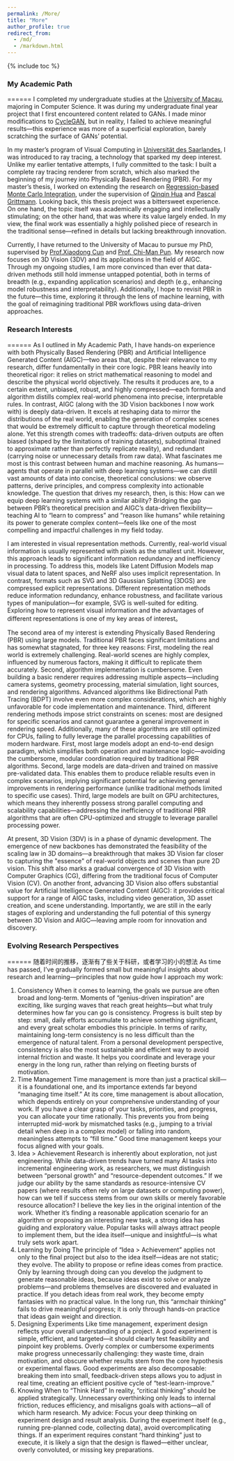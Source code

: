 ```yaml
---
permalink: /More/
title: "More"
author_profile: true
redirect_from: 
  - /md/
  - /markdown.html
---
```


{% include toc %}

### My Academic Path
======
I completed my undergraduate studies at the [University of Macau](https://www.um.edu.mo/), majoring in Computer Science. It was during my undergraduate final year project that I first encountered content related to GANs. I made minor modifications to [CycleGAN](https://arxiv.org/pdf/1703.10593), but in reality, I failed to achieve meaningful results—this experience was more of a superficial exploration, barely scratching the surface of GANs’ potential.

In my master’s program of Visual Computing in [Universität des Saarlandes](https://www.uni-saarland.de/), I was introduced to ray tracing, a technology that sparked my deep interest. Unlike my earlier tentative attempts, I fully committed to the task: I built a complete ray tracing renderer from scratch, which also marked the beginning of my journey into Physically Based Rendering (PBR). For my master’s thesis, I worked on extending the research on [Regression-based Monte Carlo Integration](https://arxiv.org/pdf/2211.07422), under the supervision of [Qinqin Hua](https://qingqin-hua.com/) and [Pascal Grittmann](https://graphics.cg.uni-saarland.de/people/grittmann.html). Looking back, this thesis project was a bittersweet experience. On one hand, the topic itself was academically engaging and intellectually stimulating; on the other hand, that was where its value largely ended. In my view, the final work was essentially a highly polished piece of research in the traditional sense—refined in details but lacking breakthrough innovation.

Currently, I have returned to the University of Macau to pursue my PhD, supervised by [Prof.Xiaodong Cun](https://vinthony.github.io/academic/) and [Prof. Chi-Man Pun](https://cmpun.github.io/). My research now focuses on 3D Vision (3DV) and its applications in the field of AIGC. Through my ongoing studies, I am more convinced than ever that data-driven methods still hold immense untapped potential, both in terms of breadth (e.g., expanding application scenarios) and depth (e.g., enhancing model robustness and interpretability). Additionally, I hope to revisit PBR in the future—this time, exploring it through the lens of machine learning, with the goal of reimagining traditional PBR workflows using data-driven approaches.

### Research Interests
======
As I outlined in My Academic Path, I have hands-on experience with both Physically Based Rendering (PBR) and Artificial Intelligence Generated Content (AIGC)—two areas that, despite their relevance to my research, differ fundamentally in their core logic.
PBR leans heavily into theoretical rigor: it relies on strict mathematical reasoning to model and describe the physical world objectively. The results it produces are, to a certain extent, unbiased, robust, and highly compressed—each formula and algorithm distills complex real-world phenomena into precise, interpretable rules. In contrast, AIGC (along with the 3D Vision backbones I now work with) is deeply data-driven. It excels at reshaping data to mirror the distributions of the real world, enabling the generation of complex scenes that would be extremely difficult to capture through theoretical modeling alone. Yet this strength comes with tradeoffs: data-driven outputs are often biased (shaped by the limitations of training datasets), suboptimal (trained to approximate rather than perfectly replicate reality), and redundant (carrying noise or unnecessary details from raw data).
What fascinates me most is this contrast between human and machine reasoning. As humans—agents that operate in parallel with deep learning systems—we can distill vast amounts of data into concise, theoretical conclusions: we observe patterns, derive principles, and compress complexity into actionable knowledge. The question that drives my research, then, is this: How can we equip deep learning systems with a similar ability? Bridging the gap between PBR’s theoretical precision and AIGC’s data-driven flexibility—teaching AI to “learn to compress” and “reason like humans” while retaining its power to generate complex content—feels like one of the most compelling and impactful challenges in my field today.

I am interested in visual representation methods. Currently, real-world visual information is usually represented with pixels as the smallest unit. However, this approach leads to significant information redundancy and inefficiency in processing.
To address this, models like Latent Diffusion Models map visual data to latent spaces, and NeRF also uses implicit representation. In contrast, formats such as SVG and 3D Gaussian Splatting (3DGS) are compressed explicit representations.
Different representation methods reduce information redundancy, enhance robustness, and facilitate various types of manipulation—for example, SVG is well-suited for editing. Exploring how to represent visual information and the advantages of different representations is one of my key areas of interest。

The second area of my interest is extending Physically Based Rendering (PBR) using large models. Traditional PBR faces significant limitations and has somewhat stagnated, for three key reasons:
First, modeling the real world is extremely challenging. Real-world scenes are highly complex, influenced by numerous factors, making it difficult to replicate them accurately.
Second, algorithm implementation is cumbersome. Even building a basic renderer requires addressing multiple aspects—including camera systems, geometry processing, material simulation, light sources, and rendering algorithms. Advanced algorithms like Bidirectional Path Tracing (BDPT) involve even more complex considerations, which are highly unfavorable for code implementation and maintenance.
Third, different rendering methods impose strict constraints on scenes: most are designed for specific scenarios and cannot guarantee a general improvement in rendering speed. Additionally, many of these algorithms are still optimized for CPUs, failing to fully leverage the parallel processing capabilities of modern hardware.
First, most large models adopt an end-to-end design paradigm, which simplifies both operation and maintenance logic—avoiding the cumbersome, modular coordination required by traditional PBR algorithms.
Second, large models are data-driven and trained on massive pre-validated data. This enables them to produce reliable results even in complex scenarios, implying significant potential for achieving general improvements in rendering performance (unlike traditional methods limited to specific use cases).
Third, large models are built on GPU architectures, which means they inherently possess strong parallel computing and scalability capabilities—addressing the inefficiency of traditional PBR algorithms that are often CPU-optimized and struggle to leverage parallel processing power.

At present, 3D Vision (3DV) is in a phase of dynamic development. The emergence of new backbones has demonstrated the feasibility of the scaling law in 3D domains—a breakthrough that makes 3D Vision far closer to capturing the "essence" of real-world objects and scenes than pure 2D vision. This shift also marks a gradual convergence of 3D Vision with Computer Graphics (CG), differing from the traditional focus of Computer Vision (CV).
On another front, advancing 3D Vision also offers substantial value for Artificial Intelligence Generated Content (AIGC): it provides critical support for a range of AIGC tasks, including video generation, 3D asset creation, and scene understanding. Importantly, we are still in the early stages of exploring and understanding the full potential of this synergy between 3D Vision and AIGC—leaving ample room for innovation and discovery.

### Evolving Research Perspectives
======
随着时间的推移，逐渐有了些关于科研，或者学习的小的想法
As time has passed, I’ve gradually formed small but meaningful insights about research and learning—principles that now guide how I approach my work:
1. Consistency
When it comes to learning, the goals we pursue are often broad and long-term. Moments of “genius-driven inspiration” are exciting, like surging waves that reach great heights—but what truly determines how far you can go is consistency. Progress is built step by step: small, daily efforts accumulate to achieve something significant, and every great scholar embodies this principle.
In terms of rarity, maintaining long-term consistency is no less difficult than the emergence of natural talent. From a personal development perspective, consistency is also the most sustainable and efficient way to avoid internal friction and waste. It helps you coordinate and leverage your energy in the long run, rather than relying on fleeting bursts of motivation.
2. Time Management
Time management is more than just a practical skill—it is a foundational one, and its importance extends far beyond “managing time itself.” At its core, time management is about allocation, which depends entirely on your comprehensive understanding of your work.
If you have a clear grasp of your tasks, priorities, and progress, you can allocate your time rationally. This prevents you from being interrupted mid-work by mismatched tasks (e.g., jumping to a trivial detail when deep in a complex model) or falling into random, meaningless attempts to “fill time.” Good time management keeps your focus aligned with your goals.
3. Idea > Achievement
Research is inherently about exploration, not just engineering. While data-driven trends have turned many AI tasks into incremental engineering work, as researchers, we must distinguish between “personal growth” and “resource-dependent outcomes.” If we judge our ability by the same standards as resource-intensive CV papers (where results often rely on large datasets or computing power), how can we tell if success stems from our own skills or merely favorable resource allocation?
I believe the key lies in the original intention of the work. Whether it’s finding a reasonable application scenario for an algorithm or proposing an interesting new task, a strong idea has guiding and exploratory value. Popular tasks will always attract people to implement them, but the idea itself—unique and insightful—is what truly sets work apart.
4. Learning by Doing
The principle of “Idea > Achievement” applies not only to the final project but also to the idea itself—ideas are not static; they evolve. The ability to propose or refine ideas comes from practice. Only by learning through doing can you develop the judgment to generate reasonable ideas, because ideas exist to solve or analyze problems—and problems themselves are discovered and evaluated in practice.
If you detach ideas from real work, they become empty fantasies with no practical value. In the long run, this “armchair thinking” fails to drive meaningful progress; it is only through hands-on practice that ideas gain weight and direction.
5. Designing Experiments
Like time management, experiment design reflects your overall understanding of a project. A good experiment is simple, efficient, and targeted—it should clearly test feasibility and pinpoint key problems.
Overly complex or cumbersome experiments make progress unnecessarily challenging: they waste time, drain motivation, and obscure whether results stem from the core hypothesis or experimental flaws. Good experiments are also decomposable: breaking them into small, feedback-driven steps allows you to adjust in real time, creating an efficient positive cycle of “test-learn-improve.”
6. Knowing When to “Think Hard”
In reality, “critical thinking” should be applied strategically. Unnecessary overthinking only leads to internal friction, reduces efficiency, and misaligns goals with actions—all of which harm research.
My advice: Focus your deep thinking on experiment design and result analysis. During the experiment itself (e.g., running pre-planned code, collecting data), avoid overcomplicating things. If an experiment requires constant “hard thinking” just to execute, it is likely a sign that the design is flawed—either unclear, overly convoluted, or missing key preparations.